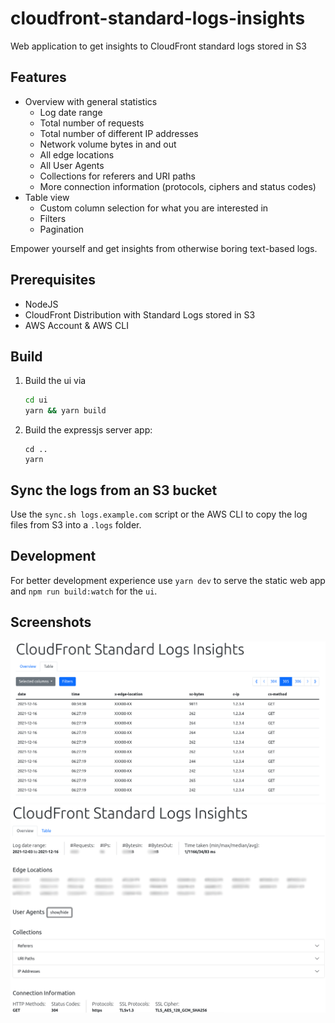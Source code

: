 # cloudfront-standard-logs-insights

Web application to get insights to CloudFront standard logs stored in S3

## Features

-   Overview with general statistics
    -   Log date range
    -   Total number of requests
    -   Total number of different IP addresses
    -   Network volume bytes in and out
    -   All edge locations
    -   All User Agents
    -   Collections for referers and URI paths
    -   More connection information (protocols, ciphers and status codes)
-   Table view
    -   Custom column selection for what you are interested in
    -   Filters
    -   Pagination

Empower yourself and get insights from otherwise boring text-based logs.

## Prerequisites

-   NodeJS
-   CloudFront Distribution with Standard Logs stored in S3
-   AWS Account & AWS CLI

## Build

1. Build the ui via
    ```bash
    cd ui
    yarn && yarn build
    ```
2. Build the expressjs server app:
    ```
    cd ..
    yarn
    ```

## Sync the logs from an S3 bucket

Use the `sync.sh logs.example.com` script or the AWS CLI to copy the log files from S3 into a `.logs` folder.

## Development

For better development experience use `yarn dev` to serve the static web app and `npm run build:watch` for the `ui`.

## Screenshots

![screenshot 1](screenshots/screenshot_1.png)
![screenshot 2](screenshots/screenshot_2.png)
